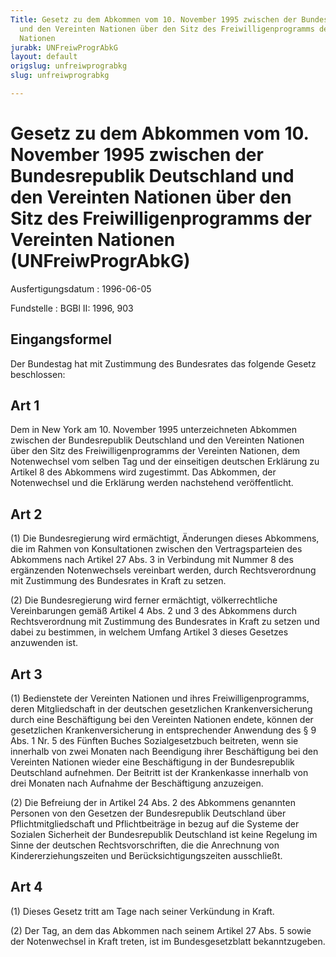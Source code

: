 ```yaml
---
Title: Gesetz zu dem Abkommen vom 10. November 1995 zwischen der Bundesrepublik Deutschland
  und den Vereinten Nationen über den Sitz des Freiwilligenprogramms der Vereinten
  Nationen
jurabk: UNFreiwProgrAbkG
layout: default
origslug: unfreiwprograbkg
slug: unfreiwprograbkg

---
```


# Gesetz zu dem Abkommen vom 10. November 1995 zwischen der Bundesrepublik Deutschland und den Vereinten Nationen über den Sitz des Freiwilligenprogramms der Vereinten Nationen (UNFreiwProgrAbkG)

Ausfertigungsdatum
:   1996-06-05

Fundstelle
:   BGBl II: 1996, 903



## Eingangsformel

Der Bundestag hat mit Zustimmung des Bundesrates das folgende Gesetz
beschlossen:


## Art 1

Dem in New York am 10. November 1995 unterzeichneten Abkommen zwischen
der Bundesrepublik Deutschland und den Vereinten Nationen über den
Sitz des Freiwilligenprogramms der Vereinten Nationen, dem
Notenwechsel vom selben Tag und der einseitigen deutschen Erklärung zu
Artikel 8 des Abkommens wird zugestimmt. Das Abkommen, der
Notenwechsel und die Erklärung werden nachstehend veröffentlicht.


## Art 2

(1) Die Bundesregierung wird ermächtigt, Änderungen dieses Abkommens,
die im Rahmen von Konsultationen zwischen den Vertragsparteien des
Abkommens nach Artikel 27 Abs. 3 in Verbindung mit Nummer 8 des
ergänzenden Notenwechsels vereinbart werden, durch Rechtsverordnung
mit Zustimmung des Bundesrates in Kraft zu setzen.

(2) Die Bundesregierung wird ferner ermächtigt, völkerrechtliche
Vereinbarungen gemäß Artikel 4 Abs. 2 und 3 des Abkommens durch
Rechtsverordnung mit Zustimmung des Bundesrates in Kraft zu setzen und
dabei zu bestimmen, in welchem Umfang Artikel 3 dieses Gesetzes
anzuwenden ist.


## Art 3

(1) Bedienstete der Vereinten Nationen und ihres
Freiwilligenprogramms, deren Mitgliedschaft in der deutschen
gesetzlichen Krankenversicherung durch eine Beschäftigung bei den
Vereinten Nationen endete, können der gesetzlichen Krankenversicherung
in entsprechender Anwendung des § 9 Abs. 1 Nr. 5 des Fünften Buches
Sozialgesetzbuch beitreten, wenn sie innerhalb von zwei Monaten nach
Beendigung ihrer Beschäftigung bei den Vereinten Nationen wieder eine
Beschäftigung in der Bundesrepublik Deutschland aufnehmen. Der
Beitritt ist der Krankenkasse innerhalb von drei Monaten nach Aufnahme
der Beschäftigung anzuzeigen.

(2) Die Befreiung der in Artikel 24 Abs. 2 des Abkommens genannten
Personen von den Gesetzen der Bundesrepublik Deutschland über
Pflichtmitgliedschaft und Pflichtbeiträge in bezug auf die Systeme der
Sozialen Sicherheit der Bundesrepublik Deutschland ist keine Regelung
im Sinne der deutschen Rechtsvorschriften, die die Anrechnung von
Kindererziehungszeiten und Berücksichtigungszeiten ausschließt.


## Art 4

(1) Dieses Gesetz tritt am Tage nach seiner Verkündung in Kraft.

(2) Der Tag, an dem das Abkommen nach seinem Artikel 27 Abs. 5 sowie
der Notenwechsel in Kraft treten, ist im Bundesgesetzblatt
bekanntzugeben.

